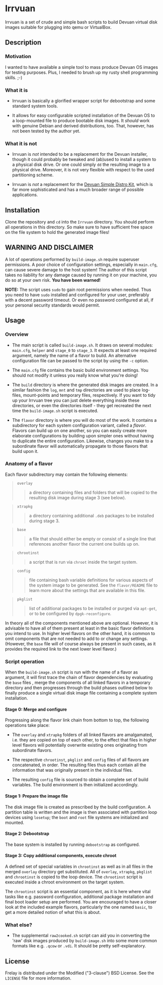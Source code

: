 # Irrvuan

Irrvuan is a set of crude and simple bash scripts to build Devuan
virtual disk images suitable for plugging into qemu or VirtualBox.


## Description

### Motivation

I wanted to have available a simple tool to mass produce Devuan
OS images for testing purposes. Plus, I needed to brush up my
rusty shell programming skills. ;-)

### What it is

* Irrvuan is basically a glorified wrapper script for debootstrap
  and some standard system tools.

* It allows for easy configurable scripted installation of the
  Devuan OS to a loop-mounted file to produce bootable disk images.
  It *should* work with genuine Debian and derived distributions,
  too. That, however, has not been tested by the author yet.

### What it is not

* Irrvuan is *not* intended to be a replacement for the Devuan
  installer, though it could probably be tweaked and (ab)used to
  install a system to a physical disk drive. Or one could simply
  `dd` the resulting image to a physical drive. Moreover, it is
  not very flexible with respect to the used partitioning scheme.

* Irrvuan is *not* a replacement for the
  [Devuan Simple Distro Kit](https://devuan.org/os/distro-kit),
  which is far more sophisticated and has a much broader range
  of possible applications.


## Installation

Clone the repository and `cd` into the `Irrvuan` directory. You
should perform all operations in this directory. So make sure to
have sufficient free space on the file system to hold the
generated image files!


## WARNING AND DISCLAIMER

A lot of operations performed by `build-image.sh` require
superuser permissions. A poor choice of configuration settings,
especially in `main.cfg`, can cause severe damage to the host
system! The author of this script takes no liability for any
damage caused by running it on your machine, you do so at your
own risk. **You have been warned!**

**NOTE:** The script uses `sudo` to gain root permissions when
needed. Thus you need to have `sudo` installed and configured
for your user, preferably with a decent password timeout. Or even
no password configured at all, if your personal security standards
would permit.


## Usage

### Overview

* The main script is called `build-image.sh`. It draws on several
  modules: `main.cfg`, `helper` and `stage_0` to `stage_3`. It
  expects at least one required argument, namely the name of a
  flavor to build. An alternative configuration file can be passed
  to the script by using the `-c` option.

* The `main.cfg` file contains the basic build environment
  settings. You should not modify it unless you really know what
  you're doing!

* The `build` directory is where the generated disk images are
  created. In a similar fashion the `log`, `mnt` and `tmp`
  directories are used to place log-files, mount-points and
  temporary files, respectively. If you want to tidy up your Irrvuan
  tree you can just delete everything inside these directories, or
  even the directories itself - they get recreated the next time
  the `build-image.sh` script is executed.

* The `flavor` directory is where you will do most of the work.
  It contains a subdirectory for each system configuration variant,
  called a *flavor*. Flavors can build up on one another, so you
  can easily create more elaborate configurations by building upon
  simpler ones without having to duplicate the entire configuration.
  Likewise, changes you make to a subordinate flavor will
  automatically propagate to those flavors that build upon it.

### Anatomy of a flavor

Each flavor subdirectory may contain the following elements:

> `overlay`
>>  a directory containing files and folders that will be copied
>>  to the resulting disk image during stage 3 (see below).

> `xtrapkg`
>>  a directory containing additional `.deb` packages to be
>>  installed during stage 3.

> `base`
>>  a file that should either be empty or consist of a single line
>>  that references another flavor the current one builds up on.

> `chrootinst`
>>  a script that is run via `chroot` inside the target system.

> `config`
>>  file containing bash variable definitions for various aspects
>>  of the system image to be generated. See the `flavor/README`
>>  file to learn more about the settings that are available in
>>  this file.

> `pkglist`
>>  list of additional packages to be installed or purged via
>>  `apt-get`, or to be configured by `dpgk-reconfigure`.

In theory all of the components mentioned above are optional.
However, it is advisable to have all of them present at least in
the basic flavor definitions you intend to use. In higher level
flavors on the other hand, it is common to omit components that
are not needed to add to or change any settings. (However, the
`base` file will of course always be present in such cases, as
it provides the required link to the next lower level flavor.)

### Script operation

When the `build-image.sh` script is run with the name of a flavor
as argument, it will first trace the chain of flavor dependencies
by evaluating the `base` files , merge the components of all linked
flavors in a temporary directory and then progresses through the
build phases outlined below to finally produce a single virtual
disk image file containing a complete system installation.

#### Stage 0: Merge and configure

Progressing along the flavor link chain from bottom to top, the
following operations take place:

* The `overlay` and `xtrapkg` folders of all linked flavors are
  amalgamated, i.e. they are copied on top of each other, to the
  effect that files in higher level flavors will potentially
  overwrite existing ones originating from subordinate flavors.

* The respective `chrootinst`, `pkglist` and `config` files of all
  flavors are concatenated, in order. The resulting files thus
  each contain all the information that was originally present in
  the individual files.

* The resulting `config` file is sourced to obtain a complete set
  of build variables. The build environment is then initialized
  accordingly.

#### Stage 1: Prepare the image file

The disk image file is created as prescribed by the build
configuration. A partition table is written and the image is then
associated with partition loop devices using `losetup`; the `boot`
and `root` file systems are initialized and mounted.

#### Stage 2: Debootstrap

The base system is installed by running `debootstrap` as configured.

#### Stage 3: Copy additional components, execute chroot

A defined set of special variables in `chrootinst` as well as in
all files in the merged `overlay` directory get substituted. All
of `overlay`, `xtrapkg`, `pkglist` and `chrootinst` is copied to
the loop device. The `chrootinst` script is executed inside a
chroot environment on the target system.

The `chrootinst` script is an essential component, as it is here
where vital tasks like e.g. password configuration, additional
package installation and final boot loader setup are performed.
You are encouraged to have a closer look at the included example
flavors, particularly the one named `basic`, to get a more detailed
notion of what this is about.


### What else?

* The supplemental `raw2cooked.sh` script can aid you in converting
the 'raw' disk images produced by `build-image.sh` into some more
common formats like e.g. `.qcow` or `.vdi`. It should be pretty
self-explanatory.


## License

Frelay is distributed under the Modified ("3-clause") BSD License.
See the `LICENSE` file for more information.

